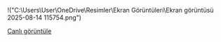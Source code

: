!("C:\Users\User\OneDrive\Resimler\Ekran Görüntüleri\Ekran görüntüsü 2025-08-14 115754.png")

[Canlı görüntüle](https://hacerbeyza.github.io/Furniture-Site-w-Bootstrap/) 
